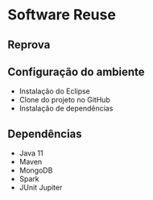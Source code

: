 # Software Reuse

## Reprova

## Configuração do ambiente
- Instalação do Eclipse
- Clone do projeto no GitHub
- Instalação de dependências

## Dependências
- Java 11
- Maven
- MongoDB
- Spark
- JUnit Jupiter
